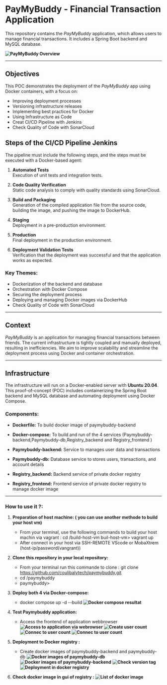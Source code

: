 
# PayMyBuddy - Financial Transaction Application

This repository contains the *PayMyBuddy* application, which allows users to manage financial transactions. It includes a Spring Boot backend and MySQL database.

**![PayMyBuddy Overview](https://lh7-rt.googleusercontent.com/docsz/AD_4nXf0fGeMjotdY0KzJL13cmGhXad3GM_kn7OSXZJ4CCSQ89zZTlrhBVVi91QjRMgVeszmUMAMAgyavzr4VyQ9YOAUiWmL2sF6aVQYiJPLZfztxv7ERNsIra2O_2SYIX5ZFY5eOARMeI2qnOwrIymuyJnvtuYs?key=mLqAl_ccMoG4hHcRzSYKpw)**

---

## Objectives

This POC demonstrates the deployment of the *PayMyBuddy* app using Docker containers, with a focus on:

- Improving deployment processes
- Versioning infrastructure releases
- Implementing best practices for Docker
- Using Infrastructure as Code
- Creat CI/CD Pipeline with Jenkins
- Check Quality of Code with SonarCloud

## **Steps of the CI/CD Pipeline Jenkins**

The pipeline must include the following steps, and the steps must be executed with a Docker-based agent:

1. **Automated Tests**  
   Execution of unit tests and integration tests.

2. **Code Quality Verification**  
   Static code analysis to comply with quality standards using SonarCloud.

3. **Build and Packaging**  
   Generation of the compiled application file from the source code, building the image, and pushing the image to DockerHub.

4. **Staging**  
   Deployment in a pre-production environment.

5. **Production**  
   Final deployment in the production environment.

6. **Deployment Validation Tests**  
   Verification that the deployment was successful and that the application works as expected.

### Key Themes:

- Dockerization of the backend and database
- Orchestration with Docker Compose
- Securing the deployment process
- Deploying and managing Docker images via DockerHub
- Check Quality of Code with SonarCloud

---

## Context

*PayMyBuddy* is an application for managing financial transactions between friends. The current infrastructure is tightly coupled and manually deployed, resulting in inefficiencies. We aim to improve scalability and streamline the deployment process using Docker and container orchestration.

---

## Infrastructure

The infrastructure will run on a Docker-enabled server with **Ubuntu 20.04**. This proof-of-concept (POC) includes containerizing the Spring Boot backend and MySQL database and automating deployment using Docker Compose.

### Components:

- **Dockerfile:** To build docker image of paymybuddy-backend
- **Docker-compose:** To build and run of the 4 services (Paymybuddy-backend,Paymybuddy-db,Registry_backend and Registry_frontend )

- **Paymybuddy-backend:** Service to manages user data and transactions
- **Paymybuddy-db:** Database service to stores users, transactions, and account details
- **Registry_backend:** Backend service of private docker registry
- **Registry_frontend:** Frontend service of private docker registry to manage docker image

---

### How to use it ?:


1. **Preparation of host machine: ( you can use another methode to build your host vm)**
   - From your terminal, use the following commands to build your host machin via vagrant  :
      cd /build-host-vm
      buil-host-vm> vagrant up
   - After connect in your host via SSH-REMOTE VScode or MobaXtrem (host-ip/password(vangrant))

2. **Clone this repository in your local repository:**
   - From your terminal run this commande to clone : git clone https://github.com/coulibalytech/paymybuddy.git
   - cd /paymybuddy
   - paymybuddy>
   
3. **Deploy both 4 via Docker-compose:**
   - docker compose up -d --build
   **![Docker compose resultat](/screenshots/lance-commande-docker-compose.png)**

4. **Test Paymybuddy application:**
   - Access the frontend of application webbrowser
   **![Access to application via webrowser](/screenshots/Lancement-application-Paymybuddy.png)**
   **![Create user count](/screenshots/Creation-compte-utilisateur.png)**
   **![Connec to user count](/screenshots/Creation-compte-utilisateur-2.png)**
   **![Connec to user count](/screenshots/Creation-compte-utilisateur-2.png)**

5. **Deployment to Docker registry :**
   - Create docker images of paymybuddy-backend and paymybuddy-db
   **![Docker images of paymybuddy-db](/screenshots/capture-image-container-paymybuddy-db.png)**
   **![Docker images of paymybuddy-backend](/screenshots/capture-image-container-paymybuddy-backend.png)**
   **![Check version tag](/screenshots/version-tag-local-paymybuddy.png)**
   **![Deployment in docker registry](/screenshots/Push-images-registry-preivee.png)**

6. **Check docker image in gui of registry :**
 **![List of docker image](/screenshots/GUI-REGSITRY-PAYMYBUDDY.png)**
   

